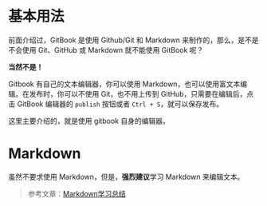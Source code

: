 <!-- ex_nonav -->
# 基本用法

前面介绍过，GitBook 是使用 Github/Git 和 Markdown 来制作的，那么，是不是不会使用 Git、GitHub 或 Markdown 就不能使用 GitBook 呢？

**当然不是！**

Gitbook 有自己的文本编辑器，你可以使用 Markdown，也可以使用富文本编辑。在发布时，你可以不使用 Git，也不用上传到 GitHub，只需要在编辑后，点击 GitBook 编辑器的 `publish` 按钮或者 `Ctrl + S`，就可以保存发布。

这里主要介绍的，就是使用 gitbook 自身的编辑器。

# Markdown
虽然不要求使用 Markdown，但是，**强烈建议**学习 Markdown 来编辑文本。

>参考文章：[Markdown学习总结](http://destinytaoer.cn/2017/07/markdown%E8%AF%AD%E6%B3%95/)